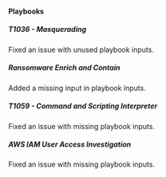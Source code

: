
#### Playbooks
##### T1036 - Masquerading
Fixed an issue with unused playbook inputs.
##### Ransomware Enrich and Contain
Added a missing input in playbook inputs.
##### T1059 - Command and Scripting Interpreter
Fixed an issue with missing playbook inputs.
##### AWS IAM User Access Investigation
Fixed an issue with missing playbook inputs.
